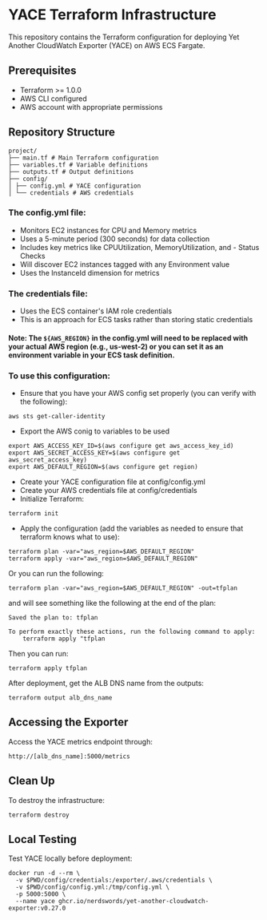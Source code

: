 # YACE Terraform Infrastructure

This repository contains the Terraform configuration for deploying Yet Another CloudWatch Exporter (YACE) on AWS ECS Fargate.

## Prerequisites

- Terraform >= 1.0.0
- AWS CLI configured
- AWS account with appropriate permissions

## Repository Structure

```
project/
├── main.tf # Main Terraform configuration
├── variables.tf # Variable definitions
├── outputs.tf # Output definitions
├── config/
│ ├── config.yml # YACE configuration
│ └── credentials # AWS credentials
```

### The config.yml file:

- Monitors EC2 instances for CPU and Memory metrics
- Uses a 5-minute period (300 seconds) for data collection
- Includes key metrics like CPUUtilization, MemoryUtilization, and - Status Checks
- Will discover EC2 instances tagged with any Environment value
- Uses the InstanceId dimension for metrics

### The credentials file:

- Uses the ECS container's IAM role credentials
- This is an approach for ECS tasks rather than storing static credentials

#### Note: The `${AWS_REGION}` in the config.yml will need to be replaced with your actual AWS region (e.g., us-west-2) or you can set it as an environment variable in your ECS task definition.

### To use this configuration:

- Ensure that you have your AWS config set properly (you can verify with the following):
```
aws sts get-caller-identity
```
- Export the AWS conig to variables to be used
```
export AWS_ACCESS_KEY_ID=$(aws configure get aws_access_key_id)
export AWS_SECRET_ACCESS_KEY=$(aws configure get aws_secret_access_key)
export AWS_DEFAULT_REGION=$(aws configure get region)
```

- Create your YACE configuration file at config/config.yml
- Create your AWS credentials file at config/credentials
- Initialize Terraform:

`terraform init`

- Apply the configuration (add the variables as needed to ensure that terraform knows what to use):

`terraform plan -var="aws_region=$AWS_DEFAULT_REGION"`  
`terraform apply -var="aws_region=$AWS_DEFAULT_REGION"`

Or you can run the following:

`
terraform plan -var="aws_region=$AWS_DEFAULT_REGION" -out=tfplan
`

and will see something like the following at the end of the plan:

```
Saved the plan to: tfplan

To perform exactly these actions, run the following command to apply:
    terraform apply "tfplan
```

Then you can run:

`terraform apply tfplan`

After deployment, get the ALB DNS name from the outputs:

`terraform output alb_dns_name`

## Accessing the Exporter
Access the YACE metrics endpoint through:

`http://[alb_dns_name]:5000/metrics`

## Clean Up
To destroy the infrastructure:

`terraform destroy`

## Local Testing
Test YACE locally before deployment:

```
docker run -d --rm \
  -v $PWD/config/credentials:/exporter/.aws/credentials \
  -v $PWD/config/config.yml:/tmp/config.yml \
  -p 5000:5000 \
  --name yace ghcr.io/nerdswords/yet-another-cloudwatch-exporter:v0.27.0
```
